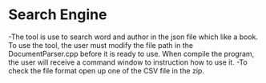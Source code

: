 # Search Engine 

-The tool is use to search word and author in the json file which like a book. To use the tool, the user must modify the file path in the DocumentParser.cpp before it is ready to use. When compile the program, the user will receive a command window to instruction how to use it.
-To check the file format open up one of the CSV file in the zip.
